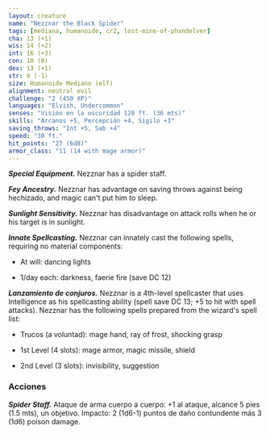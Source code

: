 ```yaml
---
layout: creature
name: "Nezznar the Black Spider"
tags: [mediana, humanoide, cr2, lost-mine-of-phandelver]
cha: 13 (+1)
wis: 14 (+2)
int: 16 (+3)
con: 10 (0)
dex: 13 (+1)
str: 9 (-1)
size: Humanoide Mediano (elf)
alignment: neutral evil
challenge: "2 (450 XP)"
languages: "Elvish, Undercommon"
senses: "Visión en la oscuridad 120 ft. (36 mts)"
skills: "Arcanos +5, Percepción +4, Sigilo +3"
saving_throws: "Int +5, Sab +4"
speed: "30 ft."
hit_points: "27 (6d8)"
armor_class: "11 (14 with mage armor)"
---
```


***Special Equipment.*** Nezznar has a spider staff.

***Fey Ancestry.*** Nezznar has advantage on saving throws against being hechizado, and magic can't put him to sleep.

***Sunlight Sensitivity.*** Nezznar has disadvantage on attack rolls when he or his target is in sunlight.

***Innate Spellcasting.*** Nezznar can innately cast the following spells, requiring no material components:

* At will: dancing lights

* 1/day each: darkness, faerie fire (save DC 12)

***Lanzamiento de conjuros.*** Nezznar is a 4th-level spellcaster that uses Intelligence as his spellcasting ability (spell save DC 13; +5 to hit with spell attacks). Nezznar has the following spells prepared from the wizard's spell list:

* Trucos (a voluntad): mage hand, ray of frost, shocking grasp

* 1st Level (4 slots): mage armor, magic missile, shield

* 2nd Level (3 slots): invisibility, suggestion

### Acciones

***Spider Staff.*** Ataque de arma cuerpo a cuerpo: +1 al ataque, alcance 5 pies (1.5 mts), un objetivo. Impacto: 2 (1d6-1) puntos de daño contundente más 3 (1d6) poison damage.